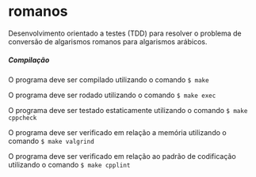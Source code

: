 # romanos
Desenvolvimento orientado a testes (TDD) para resolver o problema de conversão de algarismos romanos para algarismos arábicos.

##### Compilação 

O programa deve ser compilado utilizando o comando
`$ make`

O programa deve ser rodado utilizando o comando
`$ make exec`

O programa deve ser testado estaticamente utilizando o comando
`$ make cppcheck`

O programa deve ser verificado em relação a memória utilizando o comando
`$ make valgrind`

O programa deve ser verificado em relação ao padrão de codificação utilizando o comando
`$ make cpplint`
